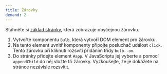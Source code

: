 ```yaml
---
title: Žárovky
demand: 2
---
```


Stáhněte si [základ stránky](assets/zarovka-zadani.zip), která zobrazuje obyčejnou žárovku.

1. Vytvořte komponentu `Bulb`, která vytvoří DOM element pro žárovku.
1. Na tento element uvnitř komponenty připojte posluchač událost `click`. Tento žárovku při kliknutí rozsvítí přidáním třídy `bulb--on`.
1. Do stránky přidejte element `#app`. V JavaScriptu jej vyberte a pomocí `appendChild` do něj vložte tři žárovky. Vyzkoušejte, že je dokážete na stránce nezávisle rozsvítit.
